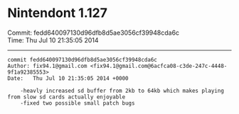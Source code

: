 # Nintendont 1.127
Commit: fedd640097130d96dfb8d5ae3056cf39948cda6c  
Time: Thu Jul 10 21:35:05 2014   

-----

```
commit fedd640097130d96dfb8d5ae3056cf39948cda6c
Author: fix94.1@gmail.com <fix94.1@gmail.com@6acfca08-c3de-247c-4448-9f1a92385553>
Date:   Thu Jul 10 21:35:05 2014 +0000

    -heavly increased sd buffer from 2kb to 64kb which makes playing from slow sd cards actually enjoyable
    -fixed two possible small patch bugs
```
